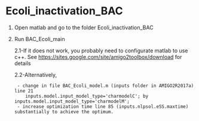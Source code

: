 # Ecoli_inactivation_BAC

1. Open matlab and go to the folder Ecoli_inactivation_BAC
2. Run BAC_Ecoli_main

    2.1-If it does not work, you probably need to configurate matlab to use c++. See https://sites.google.com/site/amigo2toolbox/download for details
    
    2.2-Alternatively, 
    
        - change in file BAC_Ecoli_model.m (inputs folder in AMIGO2R2017a) line 21 
           inputs.model.input_model_type='charmodelC'; by inputs.model.input_model_type='charmodelM';
        - increase optimization time line 85 (inputs.nlpsol.eSS.maxtime) substantially to achieve the optimum.
        
